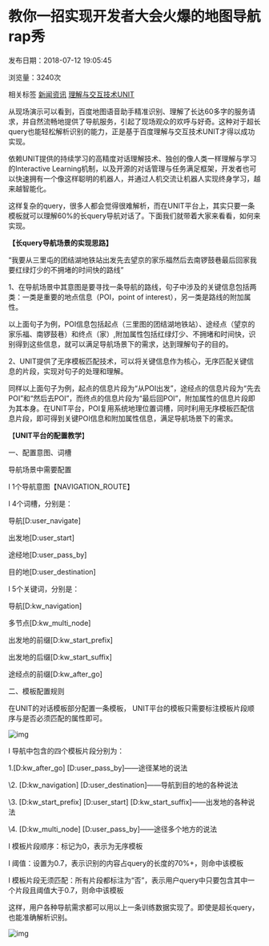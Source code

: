 # 教你一招实现开发者大会火爆的地图导航rap秀

发布日期：2018-07-12 19:05:45

浏览量：3240次

相关标签 [新闻资讯](http://ai.baidu.com/support/news?tag=33) [理解与交互技术UNIT](http://ai.baidu.com/support/news?tag=64)



从现场演示可以看到，百度地图语音助手精准识别、理解了长达60多字的服务请求，并自然流畅地提供了导航服务，引起了现场观众的欢呼与好奇。这种对于超长query也能轻松解析识别的能力，正是基于百度理解与交互技术UNIT才得以成功实现。

依赖UNIT提供的持续学习的高精度对话理解技术、独创的像人类一样理解与学习的Interactive Learning机制，以及开源的对话管理与任务满足框架，开发者也可以快速拥有一个像这样聪明的机器人，并通过人机交流让机器人实现终身学习，越来越智能化。

这样复杂的query，很多人都会觉得很难解析，而在UNIT平台上，其实只要一条模板就可以理解60%的长query导航对话了。下面我们就带着大家来看看，如何来实现。

 

**【长query导航场景的实现思路】**

“我要从三里屯的团结湖地铁站出发先去望京的家乐福然后去南锣鼓巷最后回家我要红绿灯少的不拥堵的时间快的路线”

1、在导航场景中其意图是要寻找一条导航的路线，句子中涉及的关键信息包括两类：一类是重要的地点信息（POI，point of interest），另一类是路线的附加属性。

以上面句子为例，POI信息包括起点（三里图的团结湖地铁站）、途经点（望京的家乐福、南锣鼓巷）和终点（家）,附加属性包括红绿灯少、不拥堵和时间快，识别得到这些信息，就可以满足导航场景下的需求，达到理解句子的目的。

2、UNIT提供了无序模板匹配技术，可以将关键信息作为核心，无序匹配关键信息的片段，实现对句子的处理和理解。

同样以上面句子为例，起点的信息片段为“从POI出发”，途经点的信息片段为“先去POI”和“然后去POI”，而终点的信息片段为“最后回POI”，附加属性的信息片段即为其本身。在UNIT平台，POI复用系统地理位置词槽，同时利用无序模板匹配信息片段，即可得到关键POI信息和附加属性信息，满足导航场景下的需求。

 

【**UNIT平台的配置教学**】

一、配置意图、词槽

导航场景中需要配置

l  1个导航意图【NAVIGATION_ROUTE】

l  4个词槽，分别是：

导航[D:user_navigate]

出发地[D:user_start]

途经地[D:user_pass_by]

目的地[D:user_destination]

l  5个关键词，分别是：

导航[D:kw_navigation]

多节点[D:kw_multi_node]

出发地的前缀[D:kw_start_prefix]

出发地的后缀[D:kw_start_suffix]

途经点的前缀[D:kw_after_go]

二、模板配置规则

在UNIT的对话模板部分配置一条模板， UNIT平台的模板只需要标注模板片段顺序与是否必须匹配的属性即可。

![img](https://ai.bdstatic.com/file/10221C315BB841E8B490D6CFBAA60EAE)

l  导航中包含的四个模板片段分别为：

1.[D:kw_after_go] [D:user_pass_by]——途径某地的说法

\2. [D:kw_navigation] [D:user_destination]——导航到目的地的各种说法

\3. [D:kw_start_prefix] [D:user_start] [D:kw_start_suffix]——出发地的各种说法

\4. [D:kw_multi_node] [D:user_pass_by]——途径多个地方的说法

l  模板片段顺序：标记为0，表示为无序模板

l  阈值：设置为0.7，表示识别的内容占query的长度的70%+，则命中该模板

l  模板片段无须匹配：所有片段都标注为“否”，表示用户query中只要包含其中一个片段且阈值大于0.7，则命中该模板

这样，用户各种导航需求都可以用以上一条训练数据实现了。即使是超长query，也能准确解析识别。

![img](https://ai.bdstatic.com/file/EB2EDE6EA8884AECA76C8533DD893324)